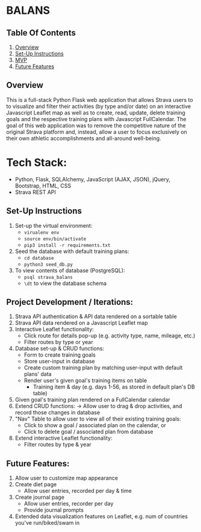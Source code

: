# BALANS

## Table Of Contents
1. [Overview](#overview)
2. [Set-Up Instructions](#set-up-instructions)
3. [MVP](#mvp)
4. [Future Features](#future-features)


## Overview
This is a full-stack Python Flask web application that allows Strava users to to visualize and filter their activities (by type and/or date) on an interactive Javascript Leaflet map as well as to create, read, update, delete training goals and the respective training plans with Javascript FullCalendar. The goal of this web application was to remove the competitive nature of the original Strava platform and, instead, allow a user to focus exclusively on their own athletic accomplishments and all-around well-being.

# Tech Stack: 
* Python, Flask, SQLAlchemy, JavaScript (AJAX, JSON), jQuery, Bootstrap, HTML, CSS
* Strava REST API

## Set-Up Instructions
1. Set-up the virtual environment:
    * `virualenv env`
    * `source env/bin/activate`
    * `pip3 install -r requirements.txt`
2. Seed the database with default training plans:
    * `cd database`
    * `python3 seed_db.py`
3. To view contents of database (PostgreSQL):
    * `psql strava_balans`
    * `\dt` to view the database schema


## Project Development / Iterations:
1. Strava API authentication & API data rendered on a sortable table
2. Strava API data rendered on a Javascript Leaflet map
3. Interactive Leaflet functionality:
    * Click route for details pop-up (e.g. activity type, name, mileage, etc.)
    * Filter routes by type or year
4. Database set-up & CRUD functions:
    * Form to create training goals
    * Store user-input in database
    * Create custom training plan by matching user-input with default plans' data
    * Render user's given goal's training items on table 
        * Training item & day (e.g. days 1-56, as stored in default plan's DB table)
5. Given goal's training plan rendered on a FullCalendar calendar
6. Extend CRUD functions:
    -> Allow user to drag & drop activities, and record those changes in database
7. "Nav" Table to allow user to view all of their existing training goals:
    * Click to show a goal / associated plan on the calendar, or
    * Click to delete goal / associated plan from database
8. Extend interactive Leaflet functionality:
    * Filter routes by type & year

## Future Features:
1. Allow user to customize map appearance
2. Create diet page
    * Allow user entries, recorded per day & time
3. Create journal page
    * Allow user entries, recorder per day
    * Provide journal prompts
4. Extended data visualization features on Leaflet, e.g. num of countries you've run/biked/swam in